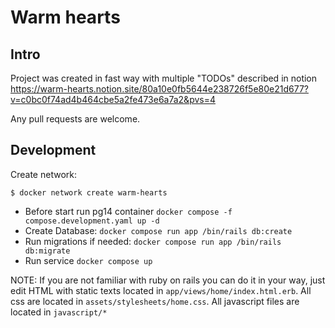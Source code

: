 # Warm hearts

## Intro

Project was created in fast way with multiple "TODOs" described in notion https://warm-hearts.notion.site/80a10e0fb5644e238726f5e80e21d677?v=c0bc0f74ad4b464cbe5a2fe473e6a7a2&pvs=4

Any pull requests are welcome.

## Development

Create network:

`$ docker network create warm-hearts`

- Before start run pg14 container `docker compose -f compose.development.yaml up -d`
- Create Database: `docker compose run app /bin/rails db:create`
- Run migrations if needed: `docker compose run app /bin/rails db:migrate`
- Run service `docker compose up`


NOTE: If you are not familiar with ruby on rails you can do it in your way, just edit HTML with static texts located in `app/views/home/index.html.erb`. All css are located in `assets/stylesheets/home.css`. All javascript files are located in `javascript/*`

